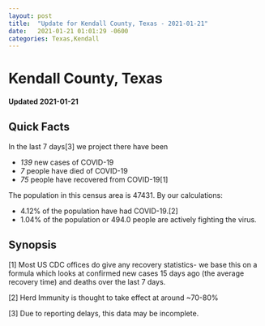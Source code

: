 ```yaml
---
layout: post
title:  "Update for Kendall County, Texas - 2021-01-21"
date:   2021-01-21 01:01:29 -0600
categories: Texas,Kendall
---
```


# Kendall County, Texas
#### Updated 2021-01-21

## Quick Facts

In the last 7 days[3] we project there have been
- *139* new cases of COVID-19
- *7* people have died of COVID-19
- *75* people have recovered from COVID-19[1]

The population in this census area is 47431. By our calculations:
- 4.12% of the population have had COVID-19.[2]
- 1.04% of the population or 494.0 people are actively fighting the virus.

## Synopsis




[1] Most US CDC offices do give any recovery statistics- we base this on a formula which looks at confirmed new cases
15 days ago (the average recovery time) and deaths over the last 7 days.

[2] Herd Immunity is thought to take effect at around ~70-80%

[3] Due to reporting delays, this data may be incomplete.
 
    